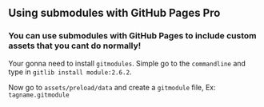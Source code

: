 ## Using submodules with GitHub Pages Pro
### You can use submodules with GitHub Pages to include custom assets that you cant do normally!

Your gonna need to install `gitmodules`. Simple go to the `commandline` and type in `gitlib install module:2.6.2`.

Now go to `assets/preload/data` and create a `gitmodule` file, Ex:  `tagname.gitmodule`
